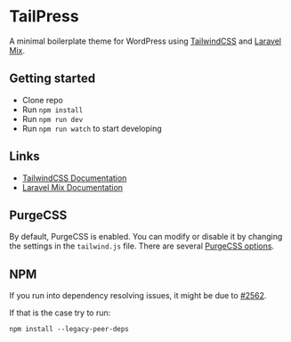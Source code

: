 # TailPress
A minimal boilerplate theme for WordPress using [TailwindCSS](https://tailwindcss.com/) and [Laravel Mix](https://laravel-mix.com/).

## Getting started
* Clone repo
* Run `npm install`
* Run `npm run dev`
* Run `npm run watch` to start developing

## Links
* [TailwindCSS Documentation](https://tailwindcss.com/docs)
* [Laravel Mix Documentation](https://laravel-mix.com/docs)

## PurgeCSS
By default, PurgeCSS is enabled. You can modify or disable it by changing the settings in the `tailwind.js` file. There are several [PurgeCSS options](https://tailwindcss.com/docs/optimizing-for-production#purge-css-options).

## NPM
If you run into dependency resolving issues, it might be due to [#2562](https://github.com/JeffreyWay/laravel-mix/issues/2562).

If that is the case try to run:

```
npm install --legacy-peer-deps
```
